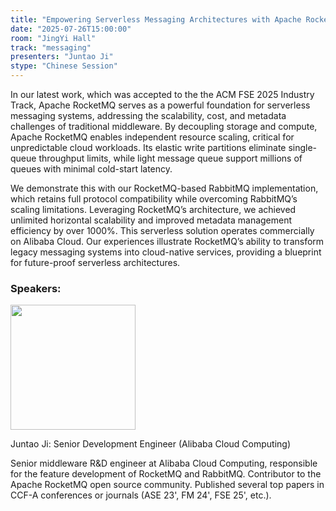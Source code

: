 ```yaml
---
title: "Empowering Serverless Messaging Architectures with Apache RocketMQ"
date: "2025-07-26T15:00:00"
room: "JingYi Hall"
track: "messaging"
presenters: "Juntao Ji"
stype: "Chinese Session"
---
```


In our latest work, which was accepted to the the ACM FSE 2025 Industry Track, Apache RocketMQ serves as a powerful foundation for serverless messaging systems, addressing the scalability, cost, and metadata challenges of traditional middleware. By decoupling storage and compute, Apache RocketMQ enables independent resource scaling, critical for unpredictable cloud workloads. Its elastic write partitions eliminate single-queue throughput limits, while light message queue support millions of queues with minimal cold-start latency. 

We demonstrate this with our RocketMQ-based RabbitMQ implementation, which retains full protocol compatibility while overcoming RabbitMQ’s scaling limitations. Leveraging RocketMQ’s architecture, we achieved unlimited horizontal scalability and improved metadata management efficiency by over 1000%. This serverless solution operates commercially on Alibaba Cloud. Our experiences illustrate RocketMQ’s ability to transform legacy messaging systems into cloud-native services, providing a blueprint for future-proof serverless architectures.

### Speakers:


<img src="https://sessionize.com/image/dd3d-400o400o1-JenBFKL54ncn91nqVyA8nE.jpg" width="200" /><br/>

Juntao Ji: Senior Development Engineer (Alibaba Cloud Computing)

Senior middleware R&D engineer at Alibaba Cloud Computing, responsible for the feature development of RocketMQ and RabbitMQ. Contributor to the Apache RocketMQ open source community. Published several top papers in CCF-A conferences or journals (ASE 23', FM 24', FSE 25', etc.).